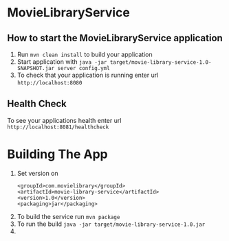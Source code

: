 # MovieLibraryService

How to start the MovieLibraryService application
---

1. Run `mvn clean install` to build your application
1. Start application with `java -jar target/movie-library-service-1.0-SNAPSHOT.jar server config.yml`
1. To check that your application is running enter url `http://localhost:8080`

Health Check
---

To see your applications health enter url `http://localhost:8081/healthcheck`

# Building The App

1. Set version on
    ```
    <groupId>com.movielibrary</groupId>
    <artifactId>movie-library-service</artifactId>
    <version>1.0</version>
    <packaging>jar</packaging>  
    ```
3. To build the service run `mvn package`
4. To run the build `java -jar target/movie-library-service-1.0.jar`
5. 
